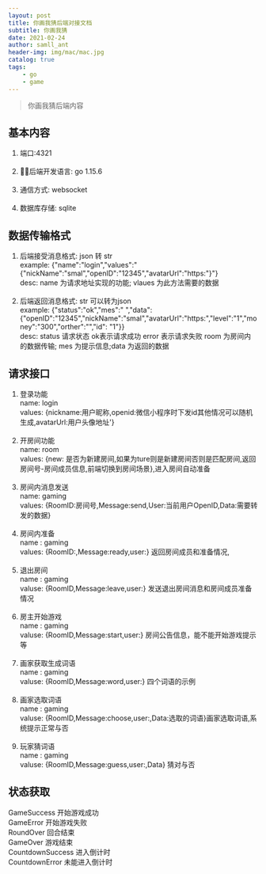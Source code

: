 ```yaml
---
layout: post
title: 你画我猜后端对接文档
subtitle: 你画我猜
date: 2021-02-24
author: samll_ant
header-img: img/mac/mac.jpg
catalog: true
tags:
    - go
    - game
---
```


> 你画我猜后端内容

## 基本内容
 1. 端口:4321 <br>
 &emsp;
 2. 后端开发语言: go 1.15.6<br>
 &emsp;
 3. 通信方式: websocket<br>
 &emsp;
 4. 数据库存储: sqlite <br>

## 数据传输格式
 1. 后端接受消息格式: json 转 str <br>
example: {"name":"login","values":"{"nickName":"smal","openID":"12345","avatarUrl":"https:"}"}<br>
desc: name 为请求地址实现的功能; vlaues 为此方法需要的数据<br>
&emsp;
 2. 后端返回消息格式: str 可以转为json <br>
example: {"status":"ok","mes":" ","data":{"openID":"12345","nickName":"smal","avatarUrl":"https:","level":"1","money":"300","orther":"","id": "1"}}<br>
desc: status 请求状态 ok表示请求成功 error 表示请求失败 room 为房间内的数据传输; mes 为提示信息;data 为返回的数据

## 请求接口
 1. 登录功能<br>
name: login<br>
values: {nickname:用户昵称,openid:微信小程序时下发id其他情况可以随机生成,avatarUrl:用户头像地址'}<br>
&emsp;
 2. 开房间功能<br>
name: room<br>
values: {new: 是否为新建房间,如果为ture则是新建房间否则是匹配房间,返回房间号-房间成员信息,前端切换到房间场景},进入房间自动准备<br>
&emsp;
 3. 房间内消息发送<br>
 name: gaming<br>
 values: {RoomID:房间号,Message:send,User:当前用户OpenID,Data:需要转发的数据} <br>
 &emsp;
 4. 房间内准备<br>
 name : gaming<br>
 values: {RoomID:,Message:ready,user:} 返回房间成员和准备情况,<br>
 &emsp;
 5. 退出房间<br>
 name : gaming<br>
 valuse: {RoomID,Message:leave,user:} 发送退出房间消息和房间成员准备情况<br>
 &emsp;
 6. 房主开始游戏<br>
 name : gaming<br>
 valuse: {RoomID,Message:start,user:} 房间公告信息，能不能开始游戏提示等<br>
  &emsp;
 7. 画家获取生成词语<br>
 name : gaming<br>
 valuse: {RoomID,Message:word,user:} 四个词语的示例<br>
 &emsp;
 8. 画家选取词语<br>
 name : gaming<br>
 valuse: {RoomID,Message:choose,user:,Data:选取的词语}画家选取词语,系统提示正常与否<br>
 &emsp;
 9. 玩家猜词语<br>
 name : gaming<br>
 valuse: {RoomID,Message:guess,user:,Data} 猜对与否<br>
 

## 状态获取

GameSuccess 开始游戏成功<br>
GameError 开始游戏失败<br>
RoundOver 回合结束<br>
GameOver 游戏结束<br>
CountdownSuccess 进入倒计时<br>
CountdownError 未能进入倒计时


